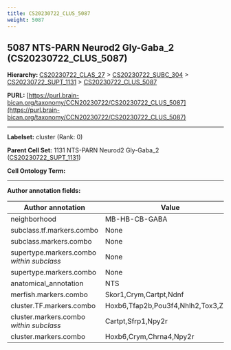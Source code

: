 ```yaml
---
title: CS20230722_CLUS_5087
weight: 5087
---
```

## 5087 NTS-PARN Neurod2 Gly-Gaba_2 (CS20230722_CLUS_5087)
<b>Hierarchy: </b>
[CS20230722_CLAS_27](../CS20230722_CLAS_27) >
[CS20230722_SUBC_304](../CS20230722_SUBC_304) >
[CS20230722_SUPT_1131](../CS20230722_SUPT_1131) >
[CS20230722_CLUS_5087](../CS20230722_CLUS_5087)

**PURL:** [https://purl.brain-bican.org/taxonomy/CCN20230722/CS20230722_CLUS_5087](https://purl.brain-bican.org/taxonomy/CCN20230722/CS20230722_CLUS_5087)

---


**Labelset:** cluster (Rank: 0)

**Parent Cell Set:** 1131 NTS-PARN Neurod2 Gly-Gaba_2 ([CS20230722_SUPT_1131](../CS20230722_SUPT_1131))



**Cell Ontology Term:** 

[MARKER GENES.]: #


---

[TRANSFERRED ANNOTATIONS.]: #


[AUTHOR ANNOTATION FIELDS.]: #


**Author annotation fields:**

| Author annotation | Value |
|-------------------|-------|
|neighborhood|MB-HB-CB-GABA|
|subclass.tf.markers.combo|None|
|subclass.markers.combo|None|
|supertype.markers.combo _within subclass_|None|
|supertype.markers.combo|None|
|anatomical_annotation|NTS|
|merfish.markers.combo|Skor1,Crym,Cartpt,Ndnf|
|cluster.TF.markers.combo|Hoxb6,Tfap2b,Pou3f4,Nhlh2,Tox3,Zim1|
|cluster.markers.combo _within subclass_|Cartpt,Sfrp1,Npy2r|
|cluster.markers.combo|Hoxb6,Crym,Chrna4,Npy2r|
